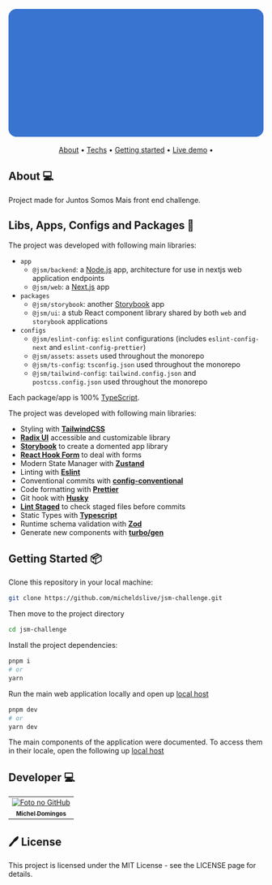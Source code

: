 <p align="center">
  <img src="./docs/assets/banner.svg" /> 
  <br />
</p>
<p align="center">
  <a href="https://github.com/micheldslive/jsm-challenge#about-">About</a> •  
  <a href="https://github.com/micheldslive/jsm-challenge#techs-">Techs</a> •  
  <a href="https://github.com/micheldslive/jsm-challenge#getting-started-">Getting started</a> •  
  <a href="https://jsm.mi-code.dev/" target="_blank">Live demo</a> •
</p>

## About 💻

Project made for Juntos Somos Mais front end challenge.

## Libs, Apps, Configs and Packages 🚀

The project was developed with following main libraries:


- `app`
  - `@jsm/backend`: a [Node.js](https://nodejs.org/en) app, architecture for use in nextjs web application endpoints
  - `@jsm/web`: a [Next.js](https://nextjs.org/) app
- `packages`
  - `@jsm/storybook`: another [Storybook](https://storybook.js.org/) app
  - `@jsm/ui`: a stub React component library shared by both `web` and `storybook` applications
- `configs`
  - `@jsm/eslint-config`: `eslint` configurations (includes `eslint-config-next` and `eslint-config-prettier`)
  - `@jsm/assets`: `assets` used throughout the monorepo
  - `@jsm/ts-config`: `tsconfig.json` used throughout the monorepo
  - `@jsm/tailwind-config`: `tailwind.config.json` and `postcss.config.json` used throughout the monorepo

Each package/app is 100% [TypeScript](https://www.typescriptlang.org/).

The project was developed with following main libraries:

- Styling with **[TailwindCSS](https://tailwindcss.com)**
- **[Radix UI](https://www.radix-ui.com)** accessible and customizable library
- **[Storybook](https://storybook.js.org/)** to create a domented app library
- **[React Hook Form](https://react-hook-form.com)** to deal with forms
- Modern State Manager with **[Zustand](https://github.com/pmndrs/zustand)**
- Linting with **[Eslint](https://eslint.org)**
- Conventional commits with **[config-conventional](https://www.npmjs.com/package/@commitlint/config-conventional?activeTab=versions)**
- Code formatting with **[Prettier](https://prettier.io)**
- Git hook with **[Husky](https://github.com/typicode/husky)**
- **[Lint Staged](https://github.com/okonet/lint-staged)** to check staged files before commits
- Static Types with **[Typescript](https://www.typescriptlang.org)**
- Runtime schema validation with **[Zod](https://zod.dev)**
- Generate new components with **[turbo/gen](https://turbo.build/repo/docs/reference/command-line-reference/gen)**

## Getting Started 📦

Clone this repository in your local machine:

```bash
git clone https://github.com/micheldslive/jsm-challenge.git
```

Then move to the project directory

```bash
cd jsm-challenge
```

Install the project dependencies:

```bash
pnpm i
# or
yarn
```

Run the main web application locally and open up [local host](http://localhost:3000)

```bash
pnpm dev
# or
yarn dev
```

The main components of the application were documented. To access them in their locale, open the following up [local host](http://localhost:6006)


## Developer 💻<br>

<table>
  <tr>
    <td align="center">
      <a href="https://github.com/micheldslive">
        <img src="https://avatars.githubusercontent.com/u/55795597?v=4" width="100" alt="Foto no GitHub"/><br>
        <sub>
          <b>Michel Domingos</b>
        </sub>
      </a>
    </td>
  </tr>
</table>

## 🖊️ License

This project is licensed under the MIT License - see the LICENSE page for details.
